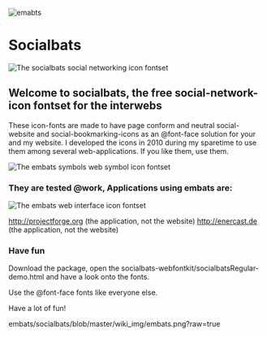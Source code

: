 ![emabts](/embats/socialbats/blob/master/wiki_img/facebooklogo.png?raw=true "embats")

# Socialbats

![The socialbats social networking icon fontset](/embats/socialbats/blob/master/wiki_img/socialbats.png "socialbats")

## Welcome to socialbats, the free social-network-icon fontset for the interwebs

These icon-fonts are made to have page conform and neutral social-website and social-bookmarking-icons as an @font-face solution for your and my website. I developed the icons in 2010 during my sparetime to use them among several web-applications. If you like them, use them.

![The embats symbols web symbol icon fontset](/embats/socialbats/blob/master/wiki_img/embats_symbols.png "embats symbols")

### They are tested @work, Applications using embats are:

![The embats web interface icon fontset](/embats/socialbats/blob/master/wiki_img/embats.png "embats classic")

http://projectforge.org (the application, not the website)
http://enercast.de (the application, not the website)

### Have fun

Download the package, open the socialbats-webfontkit/socialbatsRegular-demo.html and have a look onto the fonts.

Use the @font-face fonts like everyone else.

Have a lot of fun!

embats/socialbats/blob/master/wiki_img/embats.png?raw=true